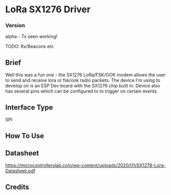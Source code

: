 # LoRa SX1276 Driver


### Version

alpha - Tx seen working! 

TODO: Rx/Beacons etc

## Brief

Well this was a fun one - the SX1276 LoRa/FSK/OOK modem allows the user to send and receive lora or fsk/ook radio packets. The device I'm using to develop on is an ESP Dev board with the SX1276 chip built in. Device also has several pins which can be configured to to trigger on certain events.

## Interface Type

SPI

## How To Use


## Datasheet

https://microcontrollerslab.com/wp-content/uploads/2020/01/SX1278-Lora-Datasheet.pdf

## Credits